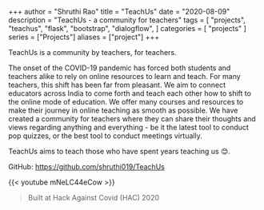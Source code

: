 +++
author = "Shruthi Rao"
title = "TeachUs"
date = "2020-08-09"
description = "TeachUs - a community for teachers" 
tags = [
    "projects",
    "teachus",
    "flask",
    "bootstrap",
    "dialogflow",
]
categories = [
    "projects"
]
series = ["Projects"]
aliases = ["project"]
+++

TeachUs is a community by teachers, for teachers.

The onset of the COVID-19 pandemic has forced both students and teachers alike to rely on online resources to learn and teach. For many teachers, this shift has been far from pleasant. We aim to connect educators across India to come forth and teach each other how to shift to the online mode of education. We offer many courses and resources to make their journey in online teaching as smooth as possible. We have created a community for teachers where they can share their thoughts and views regarding anything and everything - be it the latest tool to conduct pop quizzes, or the best tool to conduct meetings virtually.

TeachUs aims to teach those who have spent years teaching us 😊.

GitHub: https://github.com/shruthi019/TeachUs

{{< youtube mNeLC44eCow >}}

> Built at Hack Against Covid (HAC) 2020
